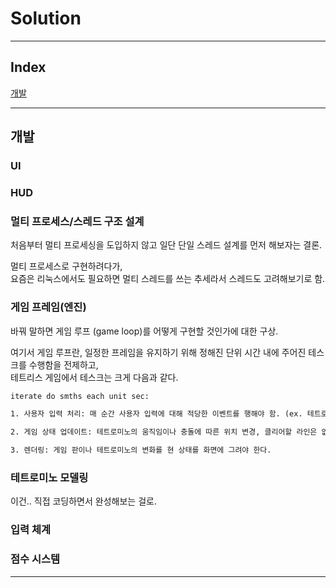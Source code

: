 # Solution

---

## Index

[개발](#개발)

---

## 개발

### UI

### HUD

### 멀티 프로세스/스레드 구조 설계

처음부터 멀티 프로세싱을 도입하지 않고 일단 단일 스레드 설계를 먼저 해보자는 결론.  

멀티 프로세스로 구현하려다가,  
요즘은 리눅스에서도 필요하면 멀티 스레드를 쓰는 추세라서 스레드도 고려해보기로 함.


### 게임 프레임(엔진)

바꿔 말하면 게임 루프 (game loop)를 어떻게 구현할 것인가에 대한 구상.

여기서 게임 루프란, 일정한 프레임을 유지하기 위해 정해진 단위 시간 내에 주어진 테스크를 수행함을 전제하고,  
테트리스 게임에서 테스크는 크게 다음과 같다.

```txt
iterate do smths each unit sec:

1. 사용자 입력 처리: 매 순간 사용자 입력에 대해 적당한 이벤트를 행해야 함. (ex. 테트로미노 이동, 회전, 점프, 게임 pause 등)

2. 게임 상태 업데이트: 테트로미노의 움직임이나 충돌에 따른 위치 변경, 클리어할 라인은 없는지 등을 체크.

3. 렌더링: 게임 판이나 테트로미노의 변화를 현 상태를 화면에 그려야 한다.
```


### 테트로미노 모델링

이건.. 직접 코딩하면서 완성해보는 걸로.


### 입력 체계

### 점수 시스템

---
